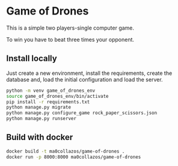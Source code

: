 # Game of Drones

This is a simple two players-single computer game.

To win you have to beat three times your opponent.

## Install locally

Just create a new environment, install the requirements, create the
 database and,  load the initial configuration and load the server.

```bash
python -m venv game_of_drones_env
source game_of_drones_env/bin/activate
pip install -r requirements.txt
python manage.py migrate
python manage.py configure_game rock_paper_scissors.json
python manage.py runserver
```

## Build with docker

```bash
docker build -t ma0collazos/game-of-drones .
docker run -p 8000:8000 ma0collazos/game-of-drones
```